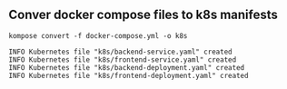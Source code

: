 

## Conver docker compose files to k8s manifests

```shell
kompose convert -f docker-compose.yml -o k8s

INFO Kubernetes file "k8s/backend-service.yaml" created
INFO Kubernetes file "k8s/frontend-service.yaml" created
INFO Kubernetes file "k8s/backend-deployment.yaml" created
INFO Kubernetes file "k8s/frontend-deployment.yaml" created
```
